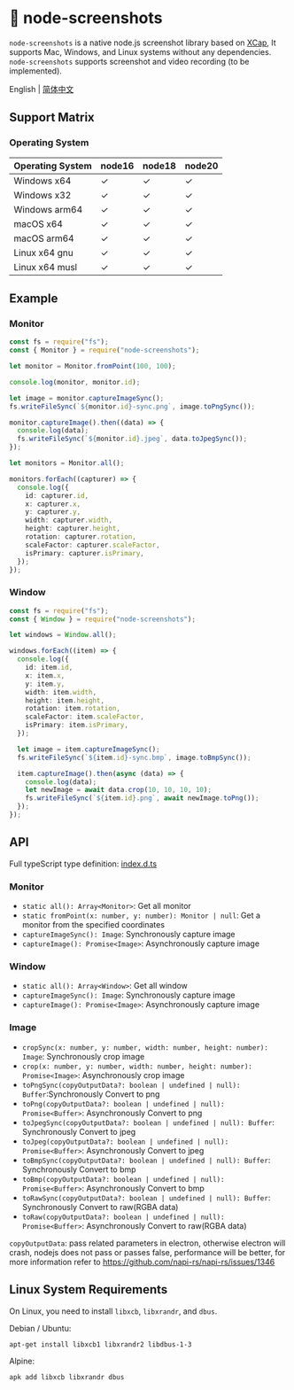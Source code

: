 # 📸 node-screenshots

`node-screenshots` is a native node.js screenshot library based on [XCap](https://github.com/nashaofu/xcap), It supports Mac, Windows, and Linux systems without any dependencies. `node-screenshots` supports screenshot and video recording (to be implemented).

English | [简体中文](README-zh_CN.md)

## Support Matrix

### Operating System

| Operating System | node16 | node18 | node20 |
| ---------------- | ------ | ------ | ------ |
| Windows x64      | ✓      | ✓      | ✓      |
| Windows x32      | ✓      | ✓      | ✓      |
| Windows arm64    | ✓      | ✓      | ✓      |
| macOS x64        | ✓      | ✓      | ✓      |
| macOS arm64      | ✓      | ✓      | ✓      |
| Linux x64 gnu    | ✓      | ✓      | ✓      |
| Linux x64 musl   | ✓      | ✓      | ✓      |

## Example

### Monitor

```ts
const fs = require("fs");
const { Monitor } = require("node-screenshots");

let monitor = Monitor.fromPoint(100, 100);

console.log(monitor, monitor.id);

let image = monitor.captureImageSync();
fs.writeFileSync(`${monitor.id}-sync.png`, image.toPngSync());

monitor.captureImage().then((data) => {
  console.log(data);
  fs.writeFileSync(`${monitor.id}.jpeg`, data.toJpegSync());
});

let monitors = Monitor.all();

monitors.forEach((capturer) => {
  console.log({
    id: capturer.id,
    x: capturer.x,
    y: capturer.y,
    width: capturer.width,
    height: capturer.height,
    rotation: capturer.rotation,
    scaleFactor: capturer.scaleFactor,
    isPrimary: capturer.isPrimary,
  });
});
```

### Window

```ts
const fs = require("fs");
const { Window } = require("node-screenshots");

let windows = Window.all();

windows.forEach((item) => {
  console.log({
    id: item.id,
    x: item.x,
    y: item.y,
    width: item.width,
    height: item.height,
    rotation: item.rotation,
    scaleFactor: item.scaleFactor,
    isPrimary: item.isPrimary,
  });

  let image = item.captureImageSync();
  fs.writeFileSync(`${item.id}-sync.bmp`, image.toBmpSync());

  item.captureImage().then(async (data) => {
    console.log(data);
    let newImage = await data.crop(10, 10, 10, 10);
    fs.writeFileSync(`${item.id}.png`, await newImage.toPng());
  });
});
```

## API

Full typeScript type definition: [index.d.ts](./index.d.ts)

### Monitor

- `static all(): Array<Monitor>`: Get all monitor
- `static fromPoint(x: number, y: number): Monitor | null`: Get a monitor from the specified coordinates
- `captureImageSync(): Image`: Synchronously capture image
- `captureImage(): Promise<Image>`: Asynchronously capture image

### Window

- `static all(): Array<Window>`: Get all window
- `captureImageSync(): Image`: Synchronously capture image
- `captureImage(): Promise<Image>`: Asynchronously capture image

### Image

- `cropSync(x: number, y: number, width: number, height: number): Image`: Synchronously crop image
- `crop(x: number, y: number, width: number, height: number): Promise<Image>`: Asynchronously crop image
- `toPngSync(copyOutputData?: boolean | undefined | null): Buffer`:Synchronously Convert to png
- `toPng(copyOutputData?: boolean | undefined | null): Promise<Buffer>`: Asynchronously Convert to png
- `toJpegSync(copyOutputData?: boolean | undefined | null): Buffer`: Synchronously Convert to jpeg
- `toJpeg(copyOutputData?: boolean | undefined | null): Promise<Buffer>`: Asynchronously Convert to jpeg
- `toBmpSync(copyOutputData?: boolean | undefined | null): Buffer`: Synchronously Convert to bmp
- `toBmp(copyOutputData?: boolean | undefined | null): Promise<Buffer>`: Asynchronously Convert to bmp
- `toRawSync(copyOutputData?: boolean | undefined | null): Buffer`: Synchronously Convert to raw(RGBA data)
- `toRaw(copyOutputData?: boolean | undefined | null): Promise<Buffer>`: Asynchronously Convert to raw(RGBA data)

`copyOutputData`: pass related parameters in electron, otherwise electron will crash, nodejs does not pass or passes false, performance will be better, for more information refer to https://github.com/napi-rs/napi-rs/issues/1346

## Linux System Requirements

On Linux, you need to install `libxcb`, `libxrandr`, and `dbus`.

Debian / Ubuntu:

```sh
apt-get install libxcb1 libxrandr2 libdbus-1-3
```

Alpine:

```sh
apk add libxcb libxrandr dbus
```

